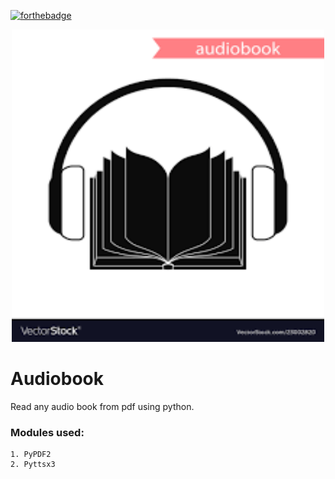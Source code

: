 [![forthebadge](https://forthebadge.com/images/badges/made-with-python.svg)](https://forthebadge.com)  

<div align="center">
<img src="audiobook.png" height=500 width="500">
</div>

# Audiobook 

Read any audio book from pdf using python.

### Modules used:
    1. PyPDF2
    2. Pyttsx3
